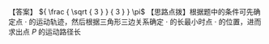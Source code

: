 【答案】 ${ \frac { \sqrt { 3 } } { 3 } } \pi$
【思路点拨】根据题中的条件可先确定点 $\cdot$ 的运动轨迹，然后根据三角形三边关系确定 $\cdot$ 的长最小时点 $\cdot$ 的位置，进而求出点 $P$ 的运动路径长
